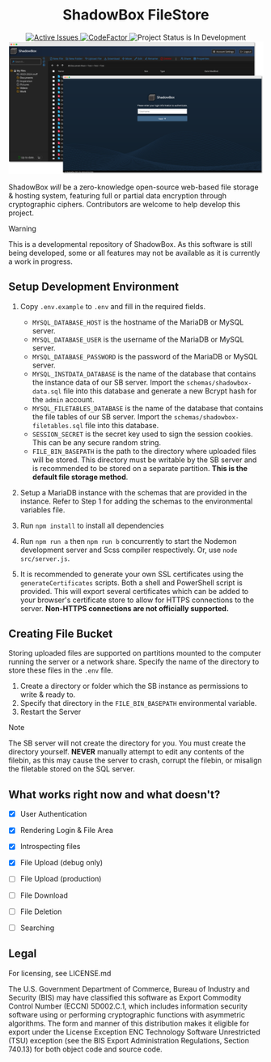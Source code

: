 

<div style="text-align: center;" align="center">
    <h1 style="text-align: center" align="center">ShadowBox FileStore</h1>
    <a href="https://app.deepsource.com/gh/Wriar/ShadowBox/?ref=repository-badge">
        <img src="https://app.deepsource.com/gh/Wriar/ShadowBox.svg/?label=active+issues&show_trend=true&token=5APRnpsK93ZKzHm3t9ZQKgp8" alt="Active Issues" title="DeepSource Analysis">
    </a>
    <a href="https://www.codefactor.io/repository/github/wriar/shadowbox">
        <img src="https://www.codefactor.io/repository/github/wriar/shadowbox/badge?s=892deaf91df08db750f4974dfa5b688e8cdcc423" alt="CodeFactor" title="CodeFactor Issue Tracker">
    </a>
    <img src="https://img.shields.io/badge/Project%20Status-In%20Development-yellow" alt="Project Status is In Development" title="Badge with the project status">
</div>

<div style="text-align: center;">

<img src="preview2.png" alt="ShadowBox Preview"  style="max-height: 300px; text-align: center; width: auto;">
</div>

ShadowBox *will* be a zero-knowledge open-source web-based file storage & hosting system, featuring full or partial data encryption through cryptographic ciphers. Contributors are welcome to help develop this project.
> [!WARNING]  
> This is a developmental repository of ShadowBox. As this software is still being developed, some or all features may not be available as it is currently a work in progress.

## Setup Development Environment
1. Copy ``.env.example`` to ``.env`` and fill in the required fields.
    - ``MYSQL_DATABASE_HOST`` is the hostname of the MariaDB or MySQL server.
    - ``MYSQL_DATABASE_USER`` is the username of the MariaDB or MySQL server.
    - ``MYSQL_DATABASE_PASSWORD`` is the password of the MariaDB or MySQL server.
    - ``MYSQL_INSTDATA_DATABASE`` is the name of the database that contains the instance data of our SB server. Import the ``schemas/shadowbox-data.sql`` file into this database and generate a new Bcrypt hash for the ``admin`` account.
    - ``MYSQL_FILETABLES_DATABASE`` is the name of the database that contains the file tables of our SB server. Import the ``schemas/shadowbox-filetables.sql`` file into this database.
    - ``SESSION_SECRET`` is the secret key used to sign the session cookies. This can be any secure random string.
    - ``FILE_BIN_BASEPATH`` is the path to the directory where uploaded files will be stored. This directory must be writable by the SB server and is recommended to be stored on a separate partition. **This is the default file storage method**.

2. Setup a MariaDB instance with the schemas that are provided in the instance. Refer to Step 1 for adding the schemas to the environmental variables file.
3. Run ``npm install`` to install all dependencies
4. Run ``npm run a`` then ``npm run b`` concurrently to start the Nodemon development server and Scss compiler respectively. Or, use ``node src/server.js``.
5. It is recommended to generate your own SSL certificates using the ``generateCertificates`` scripts. Both a shell and PowerShell script is provided. This will export several certificates which can be added to your browser's certificate store to allow for HTTPS connections to the server. **Non-HTTPS connections are not officially supported.**

## Creating File Bucket
Storing uploaded files are supported on partitions mounted to the computer running the server or a network share. Specify the name of the directory to store these files in the ``.env`` file.
1. Create a directory or folder which the SB instance as permissions to write & ready to.
2. Specify that directory in the ``FILE_BIN_BASEPATH`` environmental variable.
3. Restart the Server
> [!NOTE]
> The SB server will not create the directory for you. You must create the directory yourself. **NEVER** manually attempt to edit any contents of the filebin, as this may cause the server to crash, corrupt the filebin, or misalign the filetable stored on the SQL server.

## What works right now and what doesn't?
- [x] User Authentication
- [x] Rendering Login & File Area
- [x] Introspecting files
- [x] File Upload (debug only)
- [ ] File Upload (production)
- [ ] File Download
- [ ] File Deletion
- [ ] Searching


## Legal
For licensing, see LICENSE.md

The U.S. Government Department of Commerce, Bureau of Industry and Security (BIS) may have classified this software as Export Commodity Control Number (ECCN) 5D002.C.1, which includes information security software using or performing cryptographic functions with asymmetric algorithms. The form and manner of this distribution makes it eligible for export under the License Exception ENC Technology Software Unrestricted (TSU) exception (see the BIS Export Administration Regulations, Section 740.13) for both object code and source code.
